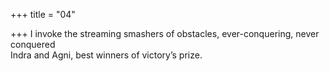 +++
title = "04"

+++
I invoke the streaming smashers of obstacles, ever-conquering, never  conquered  
Indra and Agni, best winners of victory’s prize.  